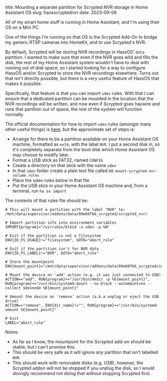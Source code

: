 title: Mounting a separate partition for Scrypted NVR storage in Home Assistant OS
slug: haosscryptednvr
date: 2023-09-06


All of my smart home stuff is running in Home Assistant, and I'm using their OS on a Mini PC.

One of the things I'm running on that OS is the Scrypted Add-On to bridge my generic RTSP cameras into HomeKit, and to use Scrypted's NVR.

By default, Scrypted will be storing NVR recordings in HassOS' `data` partition. I wanted to make sure that even if the NVR goes wild and fills the disk, the rest of my Home Assistant system wouldn't have to deal with running out of disk space, so I started looking for a way to configure HassOS and/or Scrypted to store the NVR recordings elsewhere. Turns out that isn't directly possible, but there is a very useful feature of HassOS that makes it possible.

Specifically, that feature is that you can import `udev` rules. With that I can ensure that a dedicated partition can be mounted in the location that the NVR recordings will be written, and now even if Scrypted goes haywire and runs that partition out of space, the rest of the system will function normally.

The official documentation for how to import `udev` rules (amongst many other useful things) is [here](https://github.com/home-assistant/operating-system/blob/dev/Documentation/configuration.md), but the approximate set of steps is:

 * Arrange for there to be a partition available on your Home Assistant OS machine, formatted as `ext4`, with the label `NVR`. I put a second disk in, so it's completely separate from the boot disk which Home Assistant OS may choose to modify later.
 * Format a USB stick as FAT32, named `CONFIG`
 * Create a directory on that stick with the name `udev`
 * In that `udev` folder create a plain text file called `80-mount-scrypted-nvr-volume.rules`
 * Place the udev rules below in that file
 * Put the USB stick in your Home Assistant OS machine and, from a terminal, run `ha os import`

The contents of that rules file should be:

```
# This will mount a partition with the label "NVR" to: /mnt/data/supervisor/addons/data/09e60fb6_scrypted/scrypted_nvr/

# Import partition info into environment variables
IMPORT{program}="/usr/sbin/blkid -o udev -p %N"

# Exit if the partition is not a filesystem
ENV{ID_FS_USAGE}!="filesystem", GOTO="abort_rule"

# Exit if the partition isn't for NVR data
ENV{ID_FS_LABEL}!="NVR", GOTO="abort_rule"

# Store the mountpoint
ENV{mount_point}="/mnt/data/supervisor/addons/data/09e60fb6_scrypted/scrypted_nvr/"

# Mount the device on 'add' action (e.g. it was just connected to USB)
ACTION=="add", RUN{program}+="/usr/bin/mkdir -p %E{mount_point}", RUN{program}+="/usr/bin/systemd-mount --no-block --automount=no --collect $devnode %E{mount_point}"

# Umount the device on 'remove' action (a.k.a unplug or eject the USB drive)
ACTION=="remove", ENV{dir_name}!="", RUN{program}+="/usr/bin/systemd-umount %E{mount_point}"

# Exit
LABEL="abort_rule"
```

Notes:

 * As far as I know, the mountpoint for the Scrypted add-on should be stable, but I can't promise this.
 * This should be very safe as it will ignore any partition that isn't labelled `NVR`.
 * This should work with removable disks (e.g. USB), however, the Scrypted addon will not be stopped if you unplug the disk, so I would strongly recommend not doing that without stopping Scrypted first.
